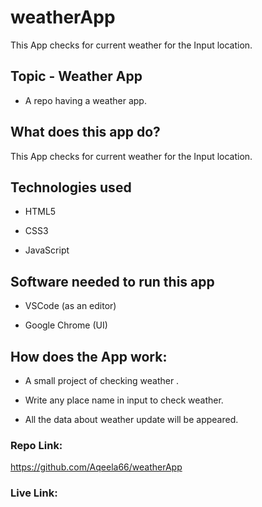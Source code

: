 # weatherApp
This App checks for current weather for the Input location.

## Topic - Weather App

- A repo having a weather app.

## What does this app do?

This App checks for current weather for the Input location.

## Technologies used

- HTML5 

- CSS3

- JavaScript 

## Software needed to run this app

- VSCode (as an editor)

- Google Chrome (UI)

## How does the App work:

- A small project of checking weather .

- Write any place name in input to check weather. 

- All the data about weather update will be appeared.

### Repo Link:

https://github.com/Aqeela66/weatherApp

### Live Link:



